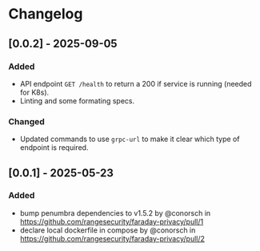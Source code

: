 # Changelog

## [0.0.2] - 2025-09-05

### Added

- API endpoint `GET /health` to return a 200 if service is running (needed for K8s).
- Linting and some formating specs.

### Changed

- Updated commands to use `grpc-url` to make it clear which type of endpoint is required.

## [0.0.1] - 2025-05-23

### Added

- bump penumbra dependencies to v1.5.2 by @conorsch in https://github.com/rangesecurity/faraday-privacy/pull/1
- declare local dockerfile in compose by @conorsch in https://github.com/rangesecurity/faraday-privacy/pull/2
